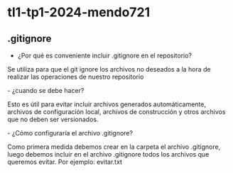 # tl1-tp1-2024-mendo721
## .gitignore
- ¿Por qué es conveniente incluir .gitignore en el repositorio?
<p>
 Se utiliza para que el git ignore los archivos no deseados a la hora de realizar las operaciones de nuestro repositorio 
 </p>
- ¿cuando se debe hacer?
<p>
Esto es útil para evitar incluir archivos generados automáticamente, archivos de configuración local, archivos de construcción y otros archivos que no deben ser versionados.
</p>
- ¿Cómo configuraría el archivo .gitignore?
<p>
Como primera medida debemos crear en la carpeta el archivo .gitignore, luego debemos incluir en el archivo .gitignore todos los archivos que queremos evitar. Por ejemplo: evitar.txt
</p>
